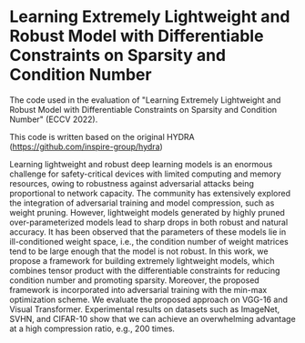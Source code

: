 # Learning Extremely Lightweight and Robust Model with Differentiable Constraints on Sparsity and Condition Number
The code used in the evaluation of "Learning Extremely Lightweight and Robust Model with Differentiable Constraints on Sparsity and Condition Number" (ECCV 2022).

This code is written based on the original HYDRA (https://github.com/inspire-group/hydra)

Learning lightweight and robust deep learning models is an enormous challenge for safety-critical devices with limited computing and memory resources, owing to robustness against adversarial attacks being proportional to network capacity. The community has extensively explored the integration of adversarial training and model compression, such as weight pruning. However, lightweight models generated by highly pruned over-parameterized models lead to sharp drops in both robust and natural accuracy. It has been observed that the parameters of these models lie in ill-conditioned weight space, i.e., the condition number of weight matrices tend to be large enough that the model is not robust. In this work, we propose a framework for building extremely lightweight models, which combines tensor product with the differentiable constraints for reducing condition number and promoting sparsity. Moreover, the proposed framework is incorporated into adversarial training with the min-max optimization scheme. We evaluate the proposed approach on VGG-16 and Visual Transformer. Experimental results on datasets such as ImageNet, SVHN, and CIFAR-10 show that we can achieve an overwhelming advantage at a high compression ratio, e.g., 200 times.
